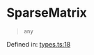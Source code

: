 # SparseMatrix

> `any`

Defined in:  [types.ts:18](https://github.com/transitive-bullshit/scikit-learn-ts/blob/122b3c0/packages/sklearn/src/types.ts#L18)

